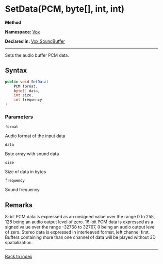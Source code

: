 # SetData(PCM, byte[], int, int)

**Method**

**Namespace:** [Vox](Vox.md)

**Declared in:** [Vox.SoundBuffer](Vox.SoundBuffer.md)

------



Sets the audio buffer PCM data.


## Syntax

```csharp
public void SetData(
	PCM format,
	byte[] data,
	int size,
	int frequency
)
```

### Parameters

`format`

Audio format of the input data

`data`

Byte array with sound data

`size`

Size of data in bytes

`frequency`

Sound frequency

## Remarks

8-bit PCM data is expressed as an unsigned value over the range 0 to 255, 128 being an
audio output level of zero. 16-bit PCM data is expressed as a signed value over the
range -32768 to 32767, 0 being an audio output level of zero. Stereo data is expressed
in interleaved format, left channel first. Buffers containing more than one channel of data
will be played without 3D spatialization.

------

[Back to index](index.md)